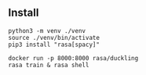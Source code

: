 ## Install 
```
python3 -m venv ./venv
source ./venv/bin/activate
pip3 install "rasa[spacy]"
```

```
docker run -p 8000:8000 rasa/duckling
rasa train & rasa shell
```